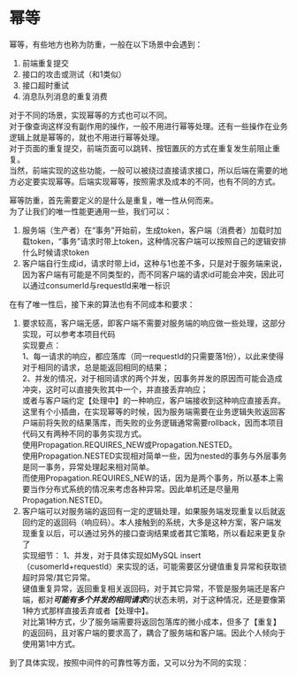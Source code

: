# 幂等

幂等，有些地方也称为防重，一般在以下场景中会遇到：
1. 前端重复提交
2. 接口的攻击或测试（和1类似）
3. 接口超时重试
4. 消息队列消息的重复消费

对于不同的场景，实现幂等的方式也可以不同。<br/>
对于像查询这样没有副作用的操作，一般不用进行幂等处理。还有一些操作在业务逻辑上就是幂等的，就也不用进行幂等处理。<br/>
对于页面的重复提交，前端页面可以跳转、按钮置灰的方式在重复发生前阻止重复。<br/>
当然，前端实现的这些功能，一般可以被绕过直接请求接口，所以后端在需要的地方必定要实现幂等。后端实现幂等，按照需求及成本的不同，也有不同的方式。

幂等防重，首先需要定义的是什么是重复，唯一性从何而来。<br/>
为了让我们的唯一性能更通用一些，我们可以：
1. 服务端（生产者）在“事务”开始前，生成token，客户端（消费者）加载时加载token，“事务”请求时带上token，这种情况客户端可以按照自己的逻辑安排什么时候请求token
2. 客户端自行生成id，请求时带上id，这种与1也差不多，只是对于服务端来说，因为客户端有可能是不同类型的，而不同客户端的请求id可能会冲突，因此可以通过consumerId与requestId来唯一标识

在有了唯一性后，接下来的算法也有不同成本和要求：
1. 要求较高，客户端无感，即客户端不需要对服务端的响应做一些处理，这部分实现，可以参考本项目代码<br/>
实现要点：<br/>
1、每一请求的响应，都应落库（同一requestId的只需要落1份），以此来使得对于相同的请求，总是能返回相同的结果；<br/>
2、并发的情况，对于相同请求的两个并发，因事务并发的原因而可能会造成冲突，这时可以直接失败其中一个，并直接丢弃响应；<br/>
或者与客户端约定【处理中】的一种响应，客户端接收到这种响应直接丢弃。<br/>
这里有个小插曲，在实现幂等的时候，因为服务端需要在业务逻辑失败返回客户端前将失败的结果落库，而失败的业务逻辑通常需要rollback，因而本项目代码又有两种不同的事务实现方式。<br/>
使用Propagation.REQUIRES_NEW或Propagation.NESTED。<br/>
使用Propagation.NESTED实现相对简单一些，因为nested的事务与外层事务是同一事务，异常处理起来相对简单。<br/>
而使用Propagation.REQUIRES_NEW的话，因为是两个事务，所以基本上需要当作分布式系统的情况来考虑各种异常。因此单机还是尽量用Propagation.NESTED。
2. 客户端可以对服务端的返回有一定的逻辑处理，如果服务端发现重复以后就返回约定的返回码（响应码）。本人接触到的系统，大多是这种方案，客户端发现重复以后，可以通过另外的接口查询结果或者其它策略，所以看起来更复杂了<br/>
实现细节：
1、并发，对于具体实现如MySQL insert（cusomerId+requestId）来实现的话，可能需要区分键值重复异常和获取锁超时异常/其它异常。<br/>
键值重复异常，返回重复相关返回码，对于其它异常，不管是服务端还是客户端，都对***可能有多个并发的相同请求***的状态未明，对于这种情况，还是要像第1种方式那样直接丢弃或者【处理中】。<br/>
对比第1种方式，少了服务端需要将返回包落库的微小成本，但多了【重复】的返回码，且对客户端的要求高了，耦合了服务端和客户端。因此个人倾向于使用第1中方式。

到了具体实现，按照中间件的可靠性等方面，又可以分为不同的实现：
